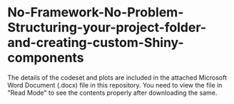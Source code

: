 # No-Framework-No-Problem-Structuring-your-project-folder-and-creating-custom-Shiny-components

The details of the codeset and plots are included in the attached Microsoft Word Document (.docx) file in this repository. 
You need to view the file in "Read Mode" to see the contents properly after downloading the same.
